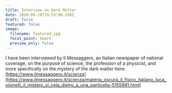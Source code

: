 ```yaml
---
title: Interview on Dark Matter
date: 2020-04-20T19:53:06.256Z
draft: false
featured: false
image:
  filename: featured.jpg
  focal_point: Smart
  preview_only: false
---
```

I have been interviewed by Il Messaggero, an Italian newspaper of national coverage, on the purpose of science, the profession of a physicist, and more specifically on the mystery of the dark matter here: [https://www.ilmessaggero.it/scienza](https://www.ilmessaggero.it/scienza/materia_oscura_il_fisico_italiano_luca_visinelli_il_mistero_si_cela_dietro_a_una_particella-5155991.html)